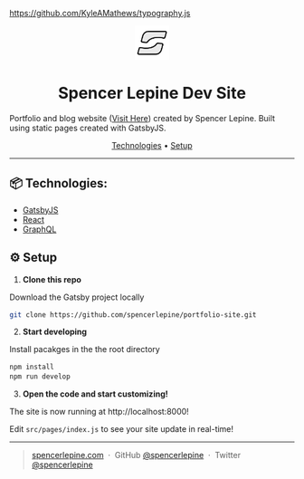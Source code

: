 https://github.com/KyleAMathews/typography.js
<p align="center">
  <a href="https://www.gatsbyjs.com/?utm_source=starter&utm_medium=readme&utm_campaign=minimal-starter">
    <img alt="Gatsby" src="./src/images/logo.svg" width="60" />
  </a>
</p>
<h1 align="center">
  Spencer Lepine Dev Site
</h1>

Portfolio and blog website ([Visit Here](https://www.spencerlepine.com)) created by Spencer Lepine. Built using static pages created with GatsbyJS.

<p align="center">
	<a href="#technologies">Technologies</a> •
  <a href="#setup">Setup</a>
</p>

<hr>

## 📦 Technologies:
- [GatsbyJS](https://www.gatsbyjs.com/)
- [React](https://reactjs.org/)
- [GraphQL](https://graphql.org/)

## ⚙️ Setup

1.  **Clone this repo**

  Download the Gatsby project locally

  ```sh
  git clone https://github.com/spencerlepine/portfolio-site.git
  ```

2.  **Start developing**

  Install pacakges in the the root directory

  ```sh
  npm install
  npm run develop
  ```

3.  **Open the code and start customizing!**

  The site is now running at http://localhost:8000!

  Edit `src/pages/index.js` to see your site update in real-time!

---

> [spencerlepine.com](https://www.spencerlepine.com) &nbsp;&middot;&nbsp; GitHub [@spencerlepine](https://github.com/spencerlepine) &nbsp;&middot;&nbsp; Twitter [@spencerlepine](http://twitter.com/spencerlepine)